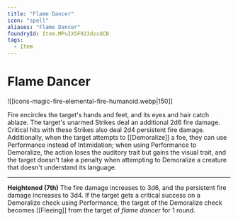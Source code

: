 ```yaml
---
title: "Flame Dancer"
icon: "spell"
aliases: "Flame Dancer"
foundryId: Item.MPuIX5F923dzsdCB
tags:
  - Item
---
```


# Flame Dancer
![[icons-magic-fire-elemental-fire-humanoid.webp|150]]

Fire encircles the target's hands and feet, and its eyes and hair catch ablaze. The target's unarmed Strikes deal an additional 2d6 fire damage. Critical hits with these Strikes also deal 2d4 persistent fire damage. Additionally, when the target attempts to [[Demoralize]] a foe, they can use Performance instead of Intimidation; when using Performance to Demoralize, the action loses the auditory trait but gains the visual trait, and the target doesn't take a penalty when attempting to Demoralize a creature that doesn't understand its language.

* * *

**Heightened (7th)** The fire damage increases to 3d6, and the persistent fire damage increases to 3d4. If the target gets a critical success on a Demoralize check using Performance, the target of the Demoralize check becomes [[Fleeing]] from the target of _flame dancer_ for 1 round.


